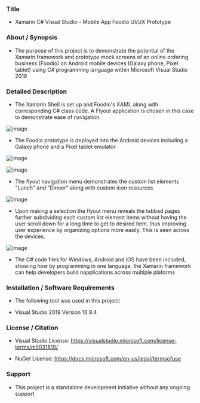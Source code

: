 ### Title

* Xamarin C# Visual Studio - Mobile App Foodio UI/UX Prototype

### About / Synopsis

* The purpose of this project is to demonstrate the potential of the Xamarin framework and prototype mock screens of an online ordering business (Foodio) on Android mobile devices (Galaxy phone, Pixel tablet) using C# programming language within Microsoft Visual Studio 2019

### Detailed Description 

* The Xamarin Shell is set up and Foodio's XAML along with corresponding C# class code. A Flyout application is chosen in this case to demonstrate ease of navigation.

![image](https://user-images.githubusercontent.com/46364751/118760123-3fa30c80-b840-11eb-9e59-dcedaa77f452.png)

* The Foodio prototype is deployed into the Android devices including a Galaxy phone and a Pixel tablet emulator

![image](https://user-images.githubusercontent.com/46364751/118760220-6e20e780-b840-11eb-9a05-9183106e25d4.png)

![image](https://user-images.githubusercontent.com/46364751/118760288-8b55b600-b840-11eb-9b08-8fda2a2d2cf5.png)

* The flyout navigation menu demonstrates the custom list elements "Lunch" and "Dinner" along with custom icon resources

![image](https://user-images.githubusercontent.com/46364751/118760344-a294a380-b840-11eb-9552-e8a93b39f7d5.png)

* Upon making a selection the flyout menu reveals the tabbed pages further subdividing each custom list element items without having the user scroll down for a long time to get to desired item, thus improving user experience by organizing options more easily. This is seen across the devices.

![image](https://user-images.githubusercontent.com/46364751/118760372-afb19280-b840-11eb-8cae-dc3a44423fca.png)

* The C# code files for Windows, Android and iOS have been included, showing how by programming in one language, the Xamarin framework can help developers build napplications across multiple plaforms

### Installation / Software Requirements

* The following tool was used in this project:

* Visual Studio 2019 Version 16.9.4 


### License / Citation

* Visual Studio License: https://visualstudio.microsoft.com/license-terms/mlt031819/

* NuGet License: https://docs.microsoft.com/en-us/legal/termsofuse

### Support

* This project is a standalone development initiative without any ongoing support

